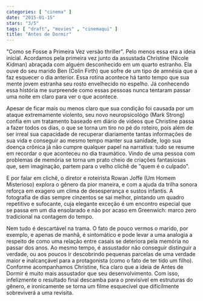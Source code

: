 ```yaml
---
categories: [ "cinema" ]
date: "2015-01-15"
stars: "3/5"
tags: [ "draft", "movies" , "cinemaqui" ]
title: "Antes de Dormir"
---
```

"Como se Fosse a Primeira Vez versão thriller". Pelo menos essa
era a ideia inicial. Acordamos pela primeira vez junto da assustada
Christine (Nicole Kidman) abraçada com alguém desconhecido em um quarto
estranho. Ela ouve do seu marido Ben (Colin Firth) que sofre de um tipo
de amnésia que a faz esquecer o dia anterior. Essa rotina acontece
há tanto tempo que sua mente jovem estranha seu rosto envelhecido no
espelho. Já conhecendo essa história me surpreende como essas pessoas
nunca tentaram passar uma noite em claro para ver o que acontece.

Apesar de ficar mais ou menos claro que sua condição foi causada por
um ataque extremamente violento, seu novo neuropsicológo (Mark Strong)
confia em um tratamento baseado em diário de vídeos que Christine
passa a fazer todos os dias, o que se torna um tiro no pé do roteiro,
pois além de ser irreal sua capacidade de recuperar diariamente tantas
informações de sua vida e conseguir ao mesmo tempo manter sua sanidade,
logo sua doença crônica já não cumpre qualquer papel na narrativa:
tudo se resume em recordar o que aconteceu no dia traumático. Vindo de
uma pessoa com problemas de memória se torna um prato cheio de criações
fantasiosas que, sem imaginação, partem para o velho clichê de "quem
é o culpado". 

E por falar em clichê, o diretor e roteirista Rowan Joffe (Um Homem
Misterioso) explora o gênero da pior maneira, e com a ajuda da trilha
sonora reforça em exagero um clima de desesperança e sustos infantis. A
fotografia de dias sempre cinzentos se sai melhor, pintando um quadro
repetitivo e sufocante, cuja elegante exceção é um encontro especial
que se passa em um dia ensolarado e não por acaso em Greenwich: marco
zero tradicional na contagem do tempo.

Nem tudo é descartável na trama. O fato de pouco vermos o marido,
por exemplo, e apenas de manhã, é sintomático e pode levar a uma
analogia a respeito de como uma relação entre casais se deteriora
pela memória no passar dos anos. Ao mesmo tempo, é assustador não
conseguir distinguir a verdade, ou aos poucos ir descobrindo pequenas
parcelas de uma verdade maior e inalcançável para a protagonista
(como o fato de ter tido um filho). Conforme acompanhamos Christine,
fica claro que a ideia de Antes de Dormir é muito mais assustador que
seu desenvolvimento. Com isso, infelizmente o resultado final descamba
para o previsível em estruturas do gênero, e ironicamente se torna um
filme esquecível que dificilmente sobreviverá a uma revisita.
